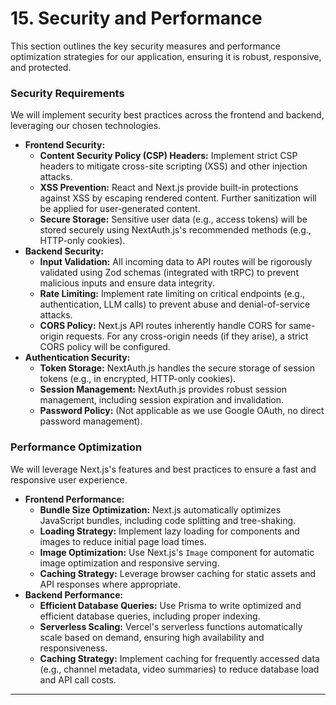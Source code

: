 # **15. Security and Performance**

This section outlines the key security measures and performance optimization strategies for our application, ensuring it is robust, responsive, and protected.

### **Security Requirements**

We will implement security best practices across the frontend and backend, leveraging our chosen technologies.

*   **Frontend Security:**
    *   **Content Security Policy (CSP) Headers:** Implement strict CSP headers to mitigate cross-site scripting (XSS) and other injection attacks.
    *   **XSS Prevention:** React and Next.js provide built-in protections against XSS by escaping rendered content. Further sanitization will be applied for user-generated content.
    *   **Secure Storage:** Sensitive user data (e.g., access tokens) will be stored securely using NextAuth.js's recommended methods (e.g., HTTP-only cookies).
*   **Backend Security:**
    *   **Input Validation:** All incoming data to API routes will be rigorously validated using Zod schemas (integrated with tRPC) to prevent malicious inputs and ensure data integrity.
    *   **Rate Limiting:** Implement rate limiting on critical endpoints (e.g., authentication, LLM calls) to prevent abuse and denial-of-service attacks.
    *   **CORS Policy:** Next.js API routes inherently handle CORS for same-origin requests. For any cross-origin needs (if they arise), a strict CORS policy will be configured.
*   **Authentication Security:**
    *   **Token Storage:** NextAuth.js handles the secure storage of session tokens (e.g., in encrypted, HTTP-only cookies).
    *   **Session Management:** NextAuth.js provides robust session management, including session expiration and invalidation.
    *   **Password Policy:** (Not applicable as we use Google OAuth, no direct password management).

### **Performance Optimization**

We will leverage Next.js's features and best practices to ensure a fast and responsive user experience.

*   **Frontend Performance:**
    *   **Bundle Size Optimization:** Next.js automatically optimizes JavaScript bundles, including code splitting and tree-shaking.
    *   **Loading Strategy:** Implement lazy loading for components and images to reduce initial page load times.
    *   **Image Optimization:** Use Next.js's `Image` component for automatic image optimization and responsive serving.
    *   **Caching Strategy:** Leverage browser caching for static assets and API responses where appropriate.
*   **Backend Performance:**
    *   **Efficient Database Queries:** Use Prisma to write optimized and efficient database queries, including proper indexing.
    *   **Serverless Scaling:** Vercel's serverless functions automatically scale based on demand, ensuring high availability and responsiveness.
    *   **Caching Strategy:** Implement caching for frequently accessed data (e.g., channel metadata, video summaries) to reduce database load and API call costs.

---
